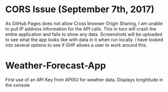 # CORS Issue (September 7th, 2017)

As GitHub Pages does not allow Cross browser Origin Sharing, I am unable to pull IP address information for the API calls. This in turn will crash the entire application and fails to show any data. Screenshots will be uploaded to see what the app looks like with data in it when run locally. I have looked into several options to see if GHP allows a user to work around this.

# Weather-Forecast-App
First use of an API Key from APIXU for weather data. Displays longititude in the console
